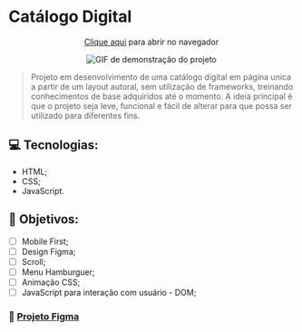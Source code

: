 #  Catálogo Digital 

<div align="center">
<p><a href="#">Clique aqui</a> para abrir no navegador<p/>
<img src="#" alt="GIF de demonstração do projeto">
</div>

> Projeto em desenvolvimento de uma catálogo digital em página unica a partir de um layout autoral, sem utilização de frameworks, treinando conhecimentos de base adquiridos até o momento.
> A ideia principal é que o projeto seja leve, funcional e fácil de alterar para que possa ser utilizado para diferentes fins. 

## 💻 Tecnologias: 
* HTML;
* CSS;
* JavaScript.

## 📝 Objetivos:
- [ ] Mobile First;
- [ ] Design Figma;
- [ ] Scroll;
- [ ] Menu Hamburguer;
- [ ] Animação CSS;
- [ ] JavaScript para interação com usuário - DOM;

### 📌 [Projeto Figma](#)
